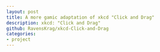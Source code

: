 ```yaml
---
layout: post
title: A more gamic adaptation of xkcd "Click and Drag"
description: xkcd: "Click and Drag"
github: RavensKrag/xkcd-Click-and-Drag
categories:
- project
---
```


